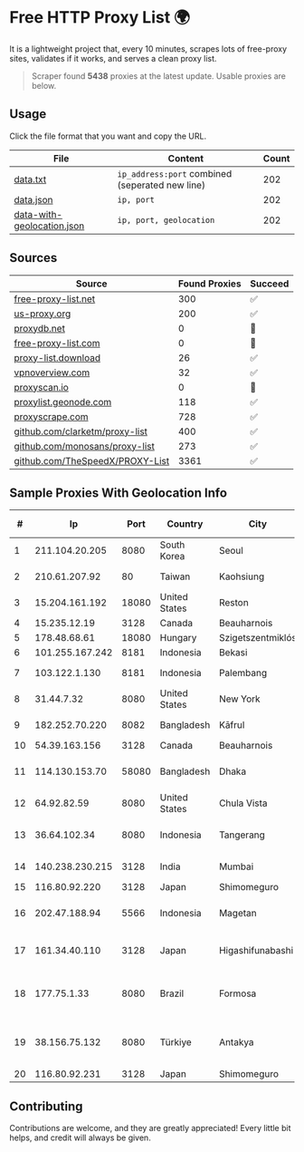 
# Free HTTP Proxy List 🌍

It is a lightweight project that, every 10 minutes, scrapes lots of free-proxy sites, validates if it works, and serves a clean proxy list.


> Scraper found **5438** proxies at the latest update. Usable proxies are below.

## Usage

Click the file format that you want and copy the URL.


|File|Content|Count|
|----|-------|-----|
|[data.txt](https://raw.githubusercontent.com/themiralay/Proxy-List-World/master/data.txt)|`ip_address:port` combined (seperated new line)|202|
|[data.json](https://raw.githubusercontent.com/themiralay/Proxy-List-World/master/data.json)|`ip, port`|202|
|[data-with-geolocation.json](https://raw.githubusercontent.com/themiralay/Proxy-List-World/master/data-with-geolocation.json)|`ip, port, geolocation`|202|

## Sources

|Source|Found Proxies|Succeed|
|------|-------------|-------|
|[free-proxy-list.net](https://free-proxy-list.net)|300|✅|
|[us-proxy.org](https://www.us-proxy.org)|200|✅|
|[proxydb.net](http://proxydb.net)|0|🚫|
|[free-proxy-list.com](https://free-proxy-list.com/?page=&port=&type%5B%5D=http&type%5B%5D=https&up_time=0&search=Search)|0|🚫|
|[proxy-list.download](https://www.proxy-list.download/HTTP)|26|✅|
|[vpnoverview.com](https://vpnoverview.com/privacy/anonymous-browsing/free-proxy-servers)|32|✅|
|[proxyscan.io](https://www.proxyscan.io)|0|🚫|
|[proxylist.geonode.com](https://proxylist.geonode.com/api/proxy-list?limit=300&page=1&sort_by=lastChecked&sort_type=desc&protocols=http,https)|118|✅|
|[proxyscrape.com](https://api.proxyscrape.com/v2/?request=displayproxies&protocol=http&timeout=10000&country=all&ssl=all&anonymity=all)|728|✅|
|[github.com/clarketm/proxy-list](https://raw.githubusercontent.com/clarketm/proxy-list/master/proxy-list-raw.txt)|400|✅|
|[github.com/monosans/proxy-list](https://raw.githubusercontent.com/monosans/proxy-list/main/proxies/http.txt)|273|✅|
|[github.com/TheSpeedX/PROXY-List](https://raw.githubusercontent.com/TheSpeedX/PROXY-List/master/http.txt)|3361|✅|


## Sample Proxies With Geolocation Info

|#|Ip|Port|Country|City|Internet Service Provider|
|-|--|----|-------|----|-------------------------|
|1|211.104.20.205|8080|South Korea|Seoul|Korea Telecom|
|2|210.61.207.92|80|Taiwan|Kaohsiung|Chunghwa Telecom Co., Ltd.|
|3|15.204.161.192|18080|United States|Reston|OVH SAS|
|4|15.235.12.19|3128|Canada|Beauharnois|OVH SAS|
|5|178.48.68.61|18080|Hungary|Szigetszentmiklós|UPC|
|6|101.255.167.242|8181|Indonesia|Bekasi|PT Remala Abadi|
|7|103.122.1.130|8181|Indonesia|Palembang|PT. Java Digital Nusantara|
|8|31.44.7.32|8080|United States|New York|ITGLOBAL.COM NL B.V.|
|9|182.252.70.220|8082|Bangladesh|Kāfrul|Agni Systems Limited|
|10|54.39.163.156|3128|Canada|Beauharnois|OVH SAS|
|11|114.130.153.70|58080|Bangladesh|Dhaka|Bangladesh Telegraph & Telephone Board|
|12|64.92.82.59|8080|United States|Chula Vista|Momentum Telecom, Inc.|
|13|36.64.102.34|8080|Indonesia|Tangerang|PT. Telekomunikasi Indonesia|
|14|140.238.230.215|3128|India|Mumbai|Oracle Corporation|
|15|116.80.92.220|3128|Japan|Shimomeguro|InfoSphere|
|16|202.47.188.94|5566|Indonesia|Magetan|PT.CITRA BERDIKARI NUSANTARA|
|17|161.34.40.110|3128|Japan|Higashifunabashi|NTT PC Communications, Inc.|
|18|177.75.1.33|8080|Brazil|Formosa|Networld Provedor e Servicos de Internet Ltda|
|19|38.156.75.132|8080|Türkiye|Antakya|High Speed Telekomunikasyon ve Hab. Hiz. Ltd. Sti.|
|20|116.80.92.231|3128|Japan|Shimomeguro|InfoSphere|



## Contributing

Contributions are welcome, and they are greatly appreciated! Every
little bit helps, and credit will always be given.

